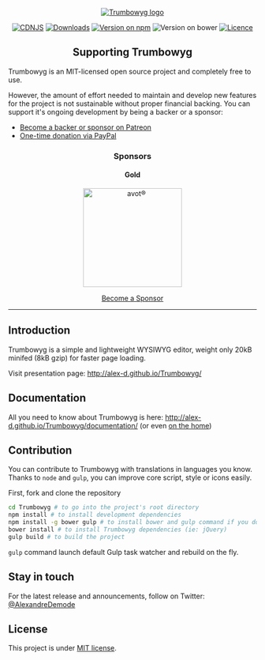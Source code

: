 <p align="center">
    <a href="http://alex-d.github.io/Trumbowyg/"><img src="banner.jpg" alt="Trumbowyg logo" /></a>
</p>

<p align="center">
    <a href="https://cdnjs.com/libraries/Trumbowyg"><img src="https://img.shields.io/cdnjs/v/Trumbowyg.svg" alt="CDNJS" /></a>
    <a href="https://www.npmjs.com/package/trumbowyg"><img src="https://img.shields.io/npm/dm/trumbowyg.svg" alt="Downloads" /></a>
    <a href="https://www.npmjs.com/package/trumbowyg"><img src="https://img.shields.io/npm/v/trumbowyg.svg" alt="Version on npm" /></a>
    <img src="https://img.shields.io/bower/v/trumbowyg.svg" alt="Version on bower" />
    <a href="https://github.com/Alex-D/Trumbowyg/blob/develop/LICENSE"><img src="https://img.shields.io/npm/l/trumbowyg.svg" alt="Licence" /></a>
</p>


<h2 align="center">Supporting Trumbowyg</h2>

Trumbowyg is an MIT-licensed open source project and completely free to use.

However, the amount of effort needed to maintain and develop new features for 
the project is not sustainable without proper financial backing. 
You can support it's ongoing development by being a backer or a sponsor:
 
- [Become a backer or sponsor on Patreon](https://www.patreon.com/alexandredemode)
- [One-time donation via PayPal](https://www.paypal.me/alexandredemode/20eur)

<h3 align="center">Sponsors</h3>

<h4 align="center">Gold</h4>

<p align="center">
    <a href="https://avot.nl/?ref=trumbowyg">
        <img src="https://cdn.rawgit.com/Alex-D/Trumbowyg/develop/sponsors/avot.svg" alt="avot®" width="200px"/>
    </a>
</p>

<p align="center">
    <a href="https://www.patreon.com/bePatron?c=1176005&rid=1940456">
        Become a Sponsor
    </a>
</p>

------------------------------------

## Introduction

Trumbowyg is a simple and lightweight WYSIWYG editor, weight only 20kB minifed (8kB gzip) for faster page loading.

Visit presentation page: http://alex-d.github.io/Trumbowyg/


## Documentation

All you need to know about Trumbowyg is here: http://alex-d.github.io/Trumbowyg/documentation/ (or even [on the home](http://alex-d.github.io/Trumbowyg/#get-started))


## Contribution

You can contribute to Trumbowyg with translations in languages you know.
Thanks to `node` and `gulp`, you can improve core script, style or icons easily.

First, fork and clone the repository

```bash
cd Trumbowyg # to go into the project's root directory
npm install # to install development dependencies
npm install -g bower gulp # to install bower and gulp command if you don't have them already
bower install # to install Trumbowyg dependencies (ie: jQuery)
gulp build # to build the project
```

`gulp` command launch default Gulp task watcher and rebuild on the fly.


## Stay in touch

For the latest release and announcements, follow on Twitter: [@AlexandreDemode](https://twitter.com/AlexandreDemode)


## License

This project is under [MIT license](LICENSE).
